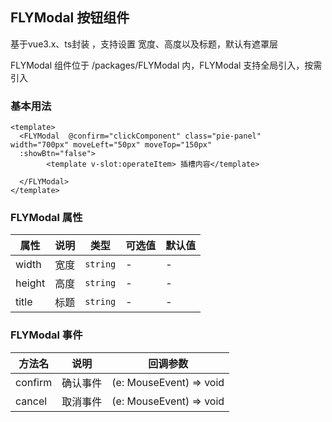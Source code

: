## FLYModal 按钮组件

基于vue3.x、ts封装 ，支持设置 宽度、高度以及标题，默认有遮罩层

FLYModal 组件位于 /packages/FLYModal 内，FLYModal 支持全局引入，按需引入


### 基本用法

```vue
<template>
  <FLYModal  @confirm="clickComponent" class="pie-panel"  width="700px" moveLeft="50px" moveTop="150px"
  :showBtn="false">
        <template v-slot:operateItem> 插槽内容</template>

  </FLYModal>
</template>

```

### FLYModal 属性

| 属性 | 说明 | 类型 | 可选值 | 默认值 |
| ---- | ---- | ---- | ---- | ---- |
| width | 宽度 | `string` | - | - |
| height| 高度 | `string` | - | - |
| title | 标题 | `string` | - | - |

### FLYModal 事件

| 方法名 | 说明 | 回调参数 |
| ---- | ---- | ---- |
| confirm | 确认事件 | (e: MouseEvent) => void |
| cancel | 取消事件 | (e: MouseEvent) => void |
